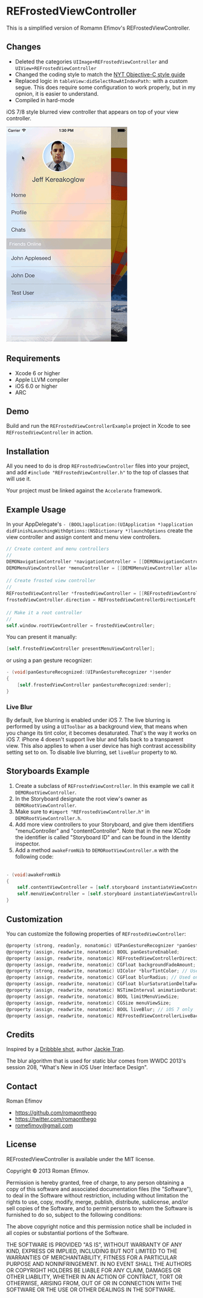 # REFrostedViewController

This is a simplified version of Romamn Efimov's REFrostedViewController.

## Changes

- Deleted the categories `UIImage+REFrostedViewController` and `UIView+REFrostedViewController`
- Changed the coding style to match the [NYT Objective-C style guide](https://github.com/NYTimes/objective-c-style-guide)
- Replaced logic in `tableView:didSelectRowAtIndexPath:` with a custom segue. This does require some configuration to work properly, but in my opnion, it is easier to understand.
- Compiled in hard-mode

iOS 7/8 style blurred view controller that appears on top of your view controller.

<img src="https://raw.githubusercontent.com/jkereako/REFrostedViewController/master/new-demo.gif" alt="REFrostedViewController Screenshot" width="320" height="568" />

## Requirements
* Xcode 6 or higher
* Apple LLVM compiler
* iOS 6.0 or higher
* ARC

## Demo

Build and run the `REFrostedViewControllerExample` project in Xcode to see `REFrostedViewController` in action.

## Installation

All you need to do is drop `REFrostedViewController` files into your project, and add `#include "REFrostedViewController.h"` to the top of classes that will use it.

Your project must be linked against the `Accelerate` framework.

## Example Usage

In your AppDelegate's `- (BOOL)application:(UIApplication *)application didFinishLaunchingWithOptions:(NSDictionary *)launchOptions` create the view controller and assign content and menu view controllers.

``` objective-c
// Create content and menu controllers
//
DEMONavigationController *navigationController = [[DEMONavigationController alloc] initWithRootViewController:[[DEMOHomeViewController alloc] init]];
DEMOMenuViewController *menuController = [[DEMOMenuViewController alloc] initWithStyle:UITableViewStylePlain];

// Create frosted view controller
//
REFrostedViewController *frostedViewController = [[REFrostedViewController alloc] initWithContentViewController:navigationController menuViewController:menuController];
frostedViewController.direction = REFrostedViewControllerDirectionLeft;

// Make it a root controller
//
self.window.rootViewController = frostedViewController;
```

You can present it manually:

```objective-c
[self.frostedViewController presentMenuViewController];
```

or using a pan gesture recognizer:

```objective-c
- (void)panGestureRecognized:(UIPanGestureRecognizer *)sender
{
    [self.frostedViewController panGestureRecognized:sender];
}
```

### Live Blur

By default, live blurring is enabled under iOS 7. The live blurring is performed by using a `UIToolbar` as a background view, that means when you change its tint color, it becomes desaturated. That's the way it works on iOS 7. iPhone 4 doesn't support live blur and falls back to a transparent view. This also applies to when a user device has high contrast accessibility setting set to on.
To disable live blurring, set `liveBlur` property to `NO`.

## Storyboards Example

1. Create a subclass of `REFrostedViewController`. In this example we call it `DEMORootViewController`.
2. In the Storyboard designate the root view's owner as `DEMORootViewController`.
3. Make sure to `#import "REFrostedViewController.h"` in `DEMORootViewController.h`.
4. Add more view controllers to your Storyboard, and give them identifiers "menuController" and "contentController". Note that in the new XCode the identifier is called "Storyboard ID" and can be found in the Identity inspector.
5. Add a method `awakeFromNib` to `DEMORootViewController.m` with the following code:

```objective-c

- (void)awakeFromNib
{
    self.contentViewController = [self.storyboard instantiateViewControllerWithIdentifier:@"contentController"];
    self.menuViewController = [self.storyboard instantiateViewControllerWithIdentifier:@"menuController"];
}

```

## Customization

You can customize the following properties of `REFrostedViewController`:

``` objective-c
@property (strong, readonly, nonatomic) UIPanGestureRecognizer *panGestureRecognizer;
@property (assign, readwrite, nonatomic) BOOL panGestureEnabled;
@property (assign, readwrite, nonatomic) REFrostedViewControllerDirection direction;
@property (assign, readwrite, nonatomic) CGFloat backgroundFadeAmount;
@property (strong, readwrite, nonatomic) UIColor *blurTintColor; // Used only when live blur is off
@property (assign, readwrite, nonatomic) CGFloat blurRadius; // Used only when live blur is off
@property (assign, readwrite, nonatomic) CGFloat blurSaturationDeltaFactor; // Used only when live blur is off
@property (assign, readwrite, nonatomic) NSTimeInterval animationDuration;
@property (assign, readwrite, nonatomic) BOOL limitMenuViewSize;
@property (assign, readwrite, nonatomic) CGSize menuViewSize;
@property (assign, readwrite, nonatomic) BOOL liveBlur; // iOS 7 only
@property (assign, readwrite, nonatomic) REFrostedViewControllerLiveBackgroundStyle liveBlurBackgroundStyle; // iOS 7 only
```

## Credits

Inspired by a [Dribbble shot](http://dribbble.com/shots/1173945-Menu-Concept-1), author [Jackie Tran](http://dribbble.com/jackietrananh).

The blur algorithm that is used for static blur comes from WWDC 2013's session 208, "What's New in iOS User Interface Design".

## Contact

Roman Efimov

- https://github.com/romaonthego
- https://twitter.com/romaonthego
- romefimov@gmail.com

## License

REFrostedViewController is available under the MIT license.

Copyright © 2013 Roman Efimov.

Permission is hereby granted, free of charge, to any person obtaining a copy of this software and associated documentation files (the "Software"), to deal in the Software without restriction, including without limitation the rights to use, copy, modify, merge, publish, distribute, sublicense, and/or sell copies of the Software, and to permit persons to whom the Software is furnished to do so, subject to the following conditions:

The above copyright notice and this permission notice shall be included in all copies or substantial portions of the Software.

THE SOFTWARE IS PROVIDED "AS IS", WITHOUT WARRANTY OF ANY KIND, EXPRESS OR IMPLIED, INCLUDING BUT NOT LIMITED TO THE WARRANTIES OF MERCHANTABILITY, FITNESS FOR A PARTICULAR PURPOSE AND NONINFRINGEMENT. IN NO EVENT SHALL THE AUTHORS OR COPYRIGHT HOLDERS BE LIABLE FOR ANY CLAIM, DAMAGES OR OTHER LIABILITY, WHETHER IN AN ACTION OF CONTRACT, TORT OR OTHERWISE, ARISING FROM, OUT OF OR IN CONNECTION WITH THE SOFTWARE OR THE USE OR OTHER DEALINGS IN THE SOFTWARE.
